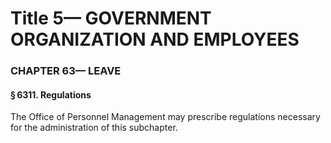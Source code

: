 
# Title 5— GOVERNMENT ORGANIZATION AND EMPLOYEES
### CHAPTER 63— LEAVE
#### § 6311. Regulations

The Office of Personnel Management may prescribe regulations necessary for the administration of this subchapter.

